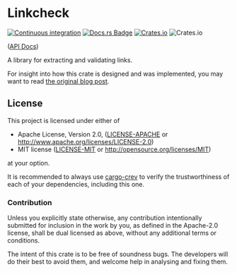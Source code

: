 # Linkcheck

[![Continuous integration](https://github.com/Michael-F-Bryan/linkcheck/workflows/Continuous%20integration/badge.svg?branch=master)](https://github.com/Michael-F-Bryan/linkcheck/actions)
[![Docs.rs Badge](https://docs.rs/linkcheck/badge.svg)](https://docs.rs/linkcheck)
[![Crates.io](https://img.shields.io/crates/v/linkcheck)](https://crates.io/crates/linkcheck)
![Crates.io](https://img.shields.io/crates/l/linkcheck)

([API Docs])

A library for extracting and validating links.

For insight into how this crate is designed and was implemented, you may want to
read [the original blog post][blog].

## License

This project is licensed under either of

 * Apache License, Version 2.0, ([LICENSE-APACHE](LICENSE-APACHE.md) or
   http://www.apache.org/licenses/LICENSE-2.0)
 * MIT license ([LICENSE-MIT](LICENSE-MIT.md) or
   http://opensource.org/licenses/MIT)

at your option.

It is recommended to always use [cargo-crev][crev] to verify the
trustworthiness of each of your dependencies, including this one.

### Contribution

Unless you explicitly state otherwise, any contribution intentionally
submitted for inclusion in the work by you, as defined in the Apache-2.0
license, shall be dual licensed as above, without any additional terms or
conditions.

The intent of this crate is to be free of soundness bugs. The developers will
do their best to avoid them, and welcome help in analysing and fixing them.

[API Docs]: https://michael-f-bryan.github.io/linkcheck
[crev]: https://github.com/crev-dev/cargo-crev
[blog]: http://adventures.michaelfbryan.com/posts/linkchecker/
